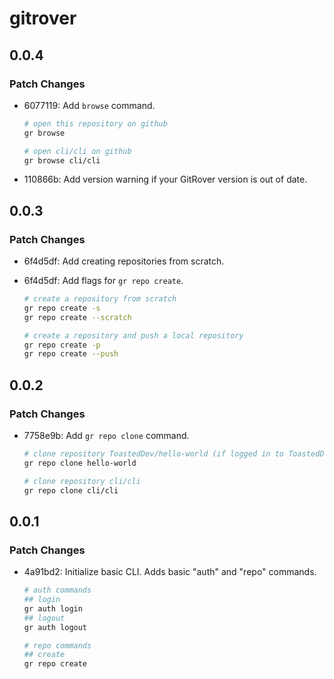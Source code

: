 # gitrover

## 0.0.4

### Patch Changes

- 6077119: Add `browse` command.

  ```bash
  # open this repository on github
  gr browse

  # open cli/cli on github
  gr browse cli/cli
  ```

- 110866b: Add version warning if your GitRover version is out of date.

## 0.0.3

### Patch Changes

- 6f4d5df: Add creating repositories from scratch.
- 6f4d5df: Add flags for `gr repo create`.

  ```bash
  # create a repository from scratch
  gr repo create -s
  gr repo create --scratch

  # create a repository and push a local repository
  gr repo create -p
  gr repo create --push
  ```

## 0.0.2

### Patch Changes

- 7758e9b: Add `gr repo clone` command.

  ```bash
  # clone repository ToastedDev/hello-world (if logged in to ToastedDev)
  gr repo clone hello-world

  # clone repository cli/cli
  gr repo clone cli/cli
  ```

## 0.0.1

### Patch Changes

- 4a91bd2: Initialize basic CLI. Adds basic "auth" and "repo" commands.

  ```bash
  # auth commands
  ## login
  gr auth login
  ## logout
  gr auth logout

  # repo commands
  ## create
  gr repo create
  ```
